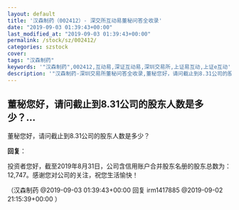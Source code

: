 ```yaml
---
layout: default
title: '汉森制药（002412）- 深交所互动易董秘问答全收录'
date: "2019-09-03 01:39:43+00:00"
last_modified_at: "2019-09-03 01:39:43+00:00"
permalink: /stock/sz/002412/
categories: szstock
cover: 
tags: "汉森制药"
keywords: '"汉森制药",002412,互动易,深证互动易,深圳交易所,上证易互动,上证e互动'
description: '"汉森制药-深圳交易所董秘问答全收录,董秘您好，请问截止到8.31公司的股东人数是多少？"'
---
```


## 董秘您好，请问截止到8.31公司的股东人数是多少？...

董秘您好，请问截止到8.31公司的股东人数是多少？

**回复**：

投资者您好，截至2019年8月31日，公司含信用账户合并股东名册的股东总数为：12,747。感谢您对公司的关注，祝您生活愉快！ 

（汉森制药  @2019-09-03 01:39:43+00:00 回复 irm1417885  @2019-09-02 21:15:39+00:00 ）

